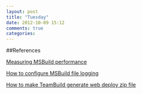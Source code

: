 ```yaml
---
layout: post
title: "Tuesday"
date: 2012-10-09 15:12
comments: true
categories: 
---
```


##References

[Measuring MSBuild performance](http://intwoplacesatonce.com/2009/08/measuring-msbuild-performance/)

[How to configure MSBuild file logging](http://msdn.microsoft.com/en-us/library/ms171470(v=vs.110).aspx)

[How to make TeamBuild generate web deploy zip file](http://vishaljoshi.blogspot.com/2010/11/team-build-web-deployment-web-deploy-vs.html)

